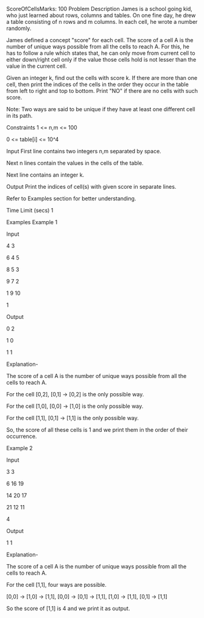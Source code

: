 
ScoreOfCellsMarks: 100
Problem Description
James is a school going kid, who just learned about rows, columns and tables. On one fine day, he drew a table consisting of n rows and m columns. In each cell, he wrote a number randomly.

James defined a concept "score" for each cell. The score of a cell A is the number of unique ways possible from all the cells to reach A. For this, he has to follow a rule which states that, he can only move from current cell to either down/right cell only if the value those cells hold is not lesser than the value in the current cell.

Given an integer k, find out the cells with score k. If there are more than one cell, then print the indices of the cells in the order they occur in the table from left to right and top to bottom. Print "NO" if there are no cells with such score.

Note: Two ways are said to be unique if they have at least one different cell in its path.

Constraints
1 <= n,m <= 100

0 <= table[i] <= 10^4

Input
First line contains two integers n,m separated by space.

Next n lines contain the values in the cells of the table.

Next line contains an integer k.

Output
Print the indices of cell(s) with given score in separate lines.

Refer to Examples section for better understanding.

Time Limit (secs)
1

Examples
Example 1

Input

4 3

6 4 5

8 5 3

9 7 2

1 9 10

1

Output

0 2

1 0

1 1

Explanation-

The score of a cell A is the number of unique ways possible from all the cells to reach A.

For the cell [0,2], [0,1] -> [0,2] is the only possible way.

For the cell [1,0], [0,0] -> [1,0] is the only possible way.

For the cell [1,1], [0,1] -> [1,1] is the only possible way.

So, the score of all these cells is 1 and we print them in the order of their occurrence.

Example 2

Input

3 3

6 16 19

14 20 17

21 12 11

4

Output

1 1

Explanation-

The score of a cell A is the number of unique ways possible from all the cells to reach A.

For the cell [1,1], four ways are possible.

[0,0] -> [1,0] -> [1,1], [0,0] -> [0,1] -> [1,1], [1,0] -> [1,1], [0,1] -> [1,1]

So the score of [1,1] is 4 and we print it as output.